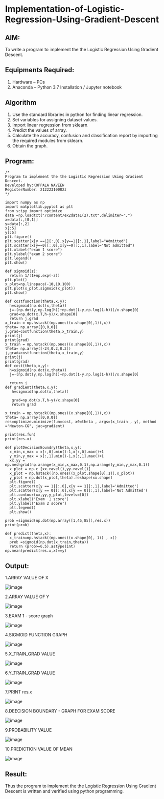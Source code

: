 # Implementation-of-Logistic-Regression-Using-Gradient-Descent

## AIM:
To write a program to implement the the Logistic Regression Using Gradient Descent.

## Equipments Required:
1. Hardware – PCs
2. Anaconda – Python 3.7 Installation / Jupyter notebook

## Algorithm
1. Use the standard libraries in python for finding linear regression.
2. Set variables for assigning dataset values. 
3. Import linear regression from sklearn. 
4. Predict the values of array.
5. Calculate the accuracy, confusion and classification report by importing the required modules from sklearn.
6. Obtain the graph.
## Program:
```
/*
Program to implement the the Logistic Regression Using Gradient Descent.
Developed by:KOPPALA NAVEEN 
RegisterNumber: 212223100023
*/
```
```
import numpy as np
import matplotlib.pyplot as plt
from scipy import optimize
data =np.loadtxt("/content/ex2data1(2).txt",delimiter=",")
x=data[:,[0,1]]
y=data[:,2]
x[:5]
y[:5]
plt.figure()
plt.scatter(x[y ==1][:,0],x[y==1][:,1],label="Admitted")
plt.scatter(x[y==0][:,0],x[y==0][:,1],label="Not admitted")
plt.xlabel("exam 1 score")
plt.ylabel("exam 2 score")
plt.legend()
plt.show()

def sigmoid(z):
  return 1/(1+np.exp(-z))
plt.plot()
x_plot=np.linspace(-10,10,100)
plt.plot(x_plot,sigmoid(x_plot))
plt.show()

def costfunction(theta,x,y):
  h=sigmoid(np.dot(x,theta))
  j=-(np.dot(y,np.log(h))+np.dot(1-y,np.log(1-h)))/x.shape[0]
  grad=np.dot(x.T,h-y)/x.shape[0]
  return j,grad
x_train = np.hstack((np.ones((x.shape[0],1)),x))
theta= np.array([0,0,0])
j,grad=costfunction(theta,x_train,y)
print(j)
print(grad)
x_train = np.hstack((np.ones((x.shape[0],1)),x))
theta= np.array([-24,0.2,0.2])
j,grad=costfunction(theta,x_train,y)
print(j)
print(grad)
def cost(theta,x,y):
  h=sigmoid(np.dot(x,theta))
  j=-(np.dot(y,np.log(h))+np.dot(1-y,np.log(1-h)))/x.shape[0]

  return j
def gradient(theta,x,y):
   h=sigmoid(np.dot(x,theta))
  
   grad=np.dot(x.T,h-y)/x.shape[0]
   return grad  
   
x_train = np.hstack((np.ones((x.shape[0],1)),x))
theta= np.array([0,0,0])
res=optimize.minimize(fun=cost, x0=theta , args=(x_train , y), method ="Newton-CG", jac=gradient)

print(res.fun)
print(res.x)
  
def plotDecisionBoundry(theta,x,y):
  x_min,x_max = x[:,0].min()-1,x[:,0].max()+1
  y_min,y_max = x[:,1].min()-1,x[:,1].max()+1
  xx,yy = np.meshgrid(np.arange(x_min,x_max,0.1),np.arange(y_min,y_max,0.1))
  x_plot = np.c_[xx.ravel(),yy.ravel()]
  x_plot = np.hstack((np.ones((x_plot.shape[0],1)),x_plot))
  y_plot = np.dot(x_plot,theta).reshape(xx.shape)
  plt.figure()
  plt.scatter(x[y == 1][:,0],x[y == 1][:,1],label='Admitted')
  plt.scatter(x[y == 0][:,0],x[y == 0][:,1],label='Not Admitted')
  plt.contour(xx,yy,y_plot,levels=[0])
  plt.xlabel('Exam  1 score')
  plt.ylabel('Exam 2 score')
  plt.legend()
  plt.show()
  
prob =sigmoid(np.dot(np.array([1,45,85]),res.x))
print(prob)

def predict(theta,x):
  x_train=np.hstack((np.ones((x.shape[0], 1)) , x))
  prob =sigmoid(np.dot(x_train,theta))
  return (prob>=0.5).astype(int)
np.mean(predict(res.x,x)==y)  

```

## Output:
 1.ARRAY VALUE OF X

 ![image](https://github.com/user-attachments/assets/ced712ee-7f33-4d38-914e-856ce3d62f3a)


 2.ARRAY VALUE OF Y

 ![image](https://github.com/user-attachments/assets/4acb0f4c-cdc3-4f5c-a874-2c68dd1042ff)


 3.EXAM 1 - score graph

 ![image](https://github.com/user-attachments/assets/a5264809-dbb8-4b96-af89-66efde56f2c6)


 4.SIGMOID FUNCTION GRAPH

 ![image](https://github.com/user-attachments/assets/d1b7fc41-faea-425f-842a-eb86ed8f08da)


 5.X_TRAIN_GRAD VALUE

 ![image](https://github.com/user-attachments/assets/7b84c189-a8e6-4436-ad7f-f2ee508fc5f2)


 6.Y_TRAIN_GRAD VALUE

 ![image](https://github.com/user-attachments/assets/26eb183a-9af6-4627-aacb-4e9406202d7d)


 7.PRINT res.x

 ![image](https://github.com/user-attachments/assets/d4aba3cf-bfff-442c-8f96-9548c258da57)


 8.DEECISION BOUNDARY - GRAPH FOR EXAM SCORE

 ![image](https://github.com/user-attachments/assets/0374ab51-fafa-4c8c-aafb-73ea46923ad7)


 9.PROBABILITY VALUE

 ![image](https://github.com/user-attachments/assets/17ff79a2-bd4c-4039-befe-6644592fc1d1)


 10.PREDICTION VALUE OF MEAN

 ![image](https://github.com/user-attachments/assets/7d85f94d-05d9-499c-870d-d5a6635c759b)


## Result:
Thus the program to implement the the Logistic Regression Using Gradient Descent is written and verified using python programming.

